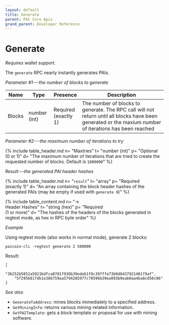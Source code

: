 ```yaml
---
layout: default
title: Generate
parent: PAI Core Apis
grand_parent: Developer Reference
---
```


Generate
========================

*Requires wallet support.*

The `generate` RPC nearly instantly generates PAIs.

*Parameter #1---the number of blocks to generate*

| Name    | Type   | Presence                | Description
|---------|--------|-------------------------|-------------
|Blocks | number (int) | Required<br>(exactly 1) | The number of blocks to generate.  The RPC call will not return until all blocks have been generated or the maxium number of iterations has been reached

*Parameter #2---the maximum number of iterations to try*

{% include table_header.md
  n= "Maxtries"
  t= "number (int)"
  p= "Optional<br>(0 or 1)"
  d= "The maximum number of iterations that are tried to create the requested number of blocks. Default is `1000000`"
%}

*Result---the generated PAI header hashes*

{% include table_header.md
  n= "`result`"
  t= "array"
  p= "Required<br>(exactly 1)"
  d= "An array containing the block header hashes of the generated PAIs (may be empty if used with `generate 0`)"
%}

{% include table_content.md
  n= "→<br>Header Hashes"
  t= "string (hex)"
  p= "Required<br>(1 or more)"
  d= "The hashes of the headers of the blocks generated in regtest mode, as hex in RPC byte order"
%}

*Example*

Using regtest mode (also works in normal mode), generate 2 blocks:

```
paicoin-cli -regtest generate 2 500000
```

Result:

```
[
    "36252b5852a5921bdfca8701f936b39edeb1f8c39fffe73b0d8437921401f9af",
    "5f2956817db1e386759aa5794285977c70596b39ea093b9eab0aa4ba8cd50c06"
]
```

*See also*

* `GenerateToAddress`: mines blocks immediately to a specified address.
* `GetMiningInfo`: returns various mining-related information.
* `GetPAITemplate`: gets a block template or proposal for use with mining software.
